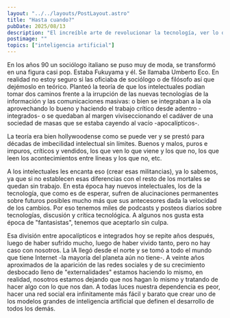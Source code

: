 ```yaml
---
layout: "../../layouts/PostLayout.astro"
title: "Hasta cuando?"
pubDate: 2025/08/13
description: "El increíble arte de revolucionar la tecnología, ver lo que nadie ve, cambiar el juego y mil cosas más, sólo en una par de horas"
postimage: ""
topics: ["inteligencia artificial"]
---
```

En los años 90 un sociólogo italiano se puso muy de moda, se transformó en una figura casi pop. Estaba Fukuyama y él. Se llamaba Umberto Eco. En realidad no estoy seguro si las oficiaba de sociólogo o de filósofo así que dejémoslo en teórico. Planteó la teoría de que los intelectuales podían tomar dos caminos frente a la irrupción de las nuevas tecnologías de la información y las comunicaciones masivas: o bien se integraban a la ola aprovechando lo bueno y haciendo el trabajo crítico desde adentro -integrados- o se quedaban al margen viviseccionando el cadáver de una sociedad de masas que se estaba cayendo al vacío -apocalípticos-.

La teoría era bien hollywoodense como se puede ver y se prestó para décadas de imbecilidad intelectual sin límites. Buenos y malos, puros e impuros, críticos y vendidos, los que ven lo que viene y los que no, los que leen los acontecimientos entre líneas y los que no, etc.

A los intelectuales les encanta eso (crear esas militancias), ya lo sabemos, ya que si no establecen esas diferencias con el resto de los mortales se quedan sin trabajo. En esta época hay nuevos intelectuales, los de la tecnología, que como es de esperar, sufren de alucinaciones permanentes sobre futuros posibles mucho más que sus antecesores dada la velocidad de los cambios. Por eso tenemos miles de podcasts y posteos diarios sobre tecnologías, discusión y crítica tecnológica. A algunos nos gusta esta época de "fantasistas", tenemos que aceptarlo sin culpa.

Esa división entre apocalípticos e integrados hoy se repite años después, luego de haber sufrido mucho, luego de haber vivido tanto, pero no hay caso con nosotros. La IA llegó desde el norte y se tomó a todo el mundo que tiene Internet -la mayoría del planeta aún no tiene-. A veinte años aproximados de la aparición de las  redes sociales y de su crecimiento desbocado lleno de "externalidades" estamos haciendo lo mismo, en realidad, nosotros estamos dejando que nos hagan lo mismo y tratando de hacer algo con lo que nos dan. A todas luces nuestra dependencia es peor, hacer una red social era infinitamente más fácil y barato que crear uno de los modelos grandes de inteligencia artificial que definen el desarrollo de todos los demás.
